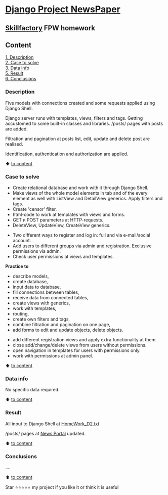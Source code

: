 # [Django Project NewsPaper](http://127.0.0.1:8000/posts/)
## [Skillfactory](https://skillfactory.ru) FPW homework

## Content  
[1. Description](README.md#Description)  
[2. Case to solve](README.md#Case-to-solve)  
[3. Data info](README.md#Data-info)  
[5. Result](README.md#Result)    
[6. Conclusions](README.md#Conclusions) 

### Description
Five models with connections created and some requests applied using Django Shell.

Django server runs with templates, views, filters and tags. 
Getting accustomed to some built-in classes and libraries.
/posts/ pages with posts are added.

Filtration and pagination at posts list, edit, update and delete post are realised.

Identification, authentication and authorization are applied.

:arrow_up: [to content](README.md#Content)


### Case to solve    
- Create relational database and work with it through Django Shell.
- Make views of the whole model elements in tab and of the every element as well with ListView and DetailView generics. Apply filters and tags.
- Create 'censor' filter.
- html-code to work at templates with views and forms.
- GET и POST parameters at HTTP-requests.
- DeleteView, UpdateView, CreateView generics.
<p> </p>

- Two different ways to register and log in: full and via e-mail/social account.
- Add users to different groups via admin and registration. Exclusive permissions via admin.
- Check user permissions at views and templates.


**Practice to**     
- describe models,
- create database,
- input data to database,
- fill connections between tables,
- receive data from connected tables,
- create views with generics,
- work with templates,
- routing,
- create own filters and tags,
- combine filtration and pagination on one page,
- add forms to edit and update objects, delete objects.
<p> </p>

- add different registration views and apply extra functionality at them.
- close add/change/delete views from users without permissions.
- open navigation in templates for users with permissions only.
- work with permissions at admin panel.


:arrow_up: [to content](README.md#Content)


### Data info
No specific data required.
  
:arrow_up: [to content](README.md#Content)


### Result  
All input to Django Shell at [HomeWork_D2.txt](HomeWork_D2.txt) 

/posts/ pages at [News Portal](http://127.0.0.1:8000/posts/) updated.



:arrow_up: [to content](README.md#Content)


### Conclusions  
....

:arrow_up: [to content](README.md#Content)



Star ⭐️⭐️⭐️⭐️️⭐️ my project if you like it or think it is useful
